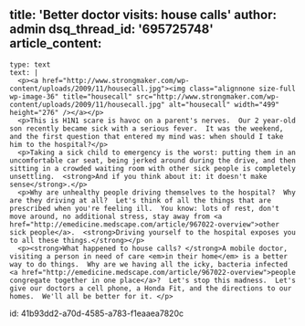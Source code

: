 title: 'Better doctor visits: house calls'
author: admin
dsq_thread_id: '695725748'
article_content:
  -
    type: text
    text: |
      <p><a href="http://www.strongmaker.com/wp-content/uploads/2009/11/housecall.jpg"><img class="alignnone size-full wp-image-36" title="housecall" src="http://www.strongmaker.com/wp-content/uploads/2009/11/housecall.jpg" alt="housecall" width="499" height="276" /></a></p>
      <p>This is H1N1 scare is havoc on a parent's nerves.  Our 2 year-old son recently became sick with a serious fever.  It was the weekend, and the first question that entered my mind was: when should I take him to the hospital?</p>
      <p>Taking a sick child to emergency is the worst: putting them in an uncomfortable car seat, being jerked around during the drive, and then sitting in a crowded waiting room with other sick people is completely unsettling.  <strong>And if you think about it: it doesn't make sense</strong>.</p>
      <p>Why are unhealthy people driving themselves to the hospital?  Why are they driving at all?  Let's think of all the things that are prescribed when you're feeling ill.  You know: lots of rest, don't move around, no additional stress, stay away from <a href="http://emedicine.medscape.com/article/967022-overview">other sick people</a>.  <strong>Driving yourself to the hospital exposes you to all these things.</strong></p>
      <p><strong>What happened to house calls? </strong>A mobile doctor, visiting a person in need of care <em>in their home</em> is a better way to do things.  Why are we having all the icky, bacteria infected <a href="http://emedicine.medscape.com/article/967022-overview">people congregate together in one place</a>?  Let's stop this madness.  Let's give our doctors a cell phone, a Honda Fit, and the directions to our homes.  We'll all be better for it. </p>
      
id: 41b93dd2-a70d-4585-a783-f1eaaea7820c
